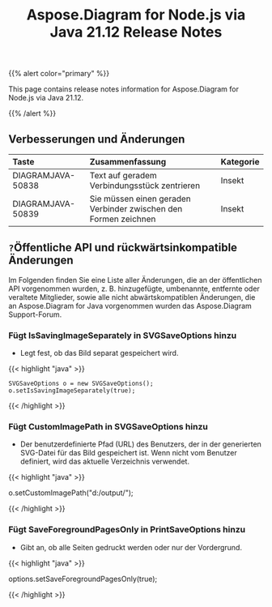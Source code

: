 ﻿---
title: Aspose.Diagram for Node.js via Java 21.12 Release Notes
type: docs
weight: 3
url: /de/java/aspose-diagram-for-node-js-via-java-21-12-release-notes/
---
{{% alert color="primary" %}}

This page contains release notes information for Aspose.Diagram for Node.js via Java 21.12.


{{% /alert %}}
## **Verbesserungen und Änderungen**  ##

|**Taste**|**Zusammenfassung**|**Kategorie**|
|:- |:- |:- |
|DIAGRAMJAVA-50838|Text auf geradem Verbindungsstück zentrieren|Insekt|
|DIAGRAMJAVA-50839|Sie müssen einen geraden Verbinder zwischen den Formen zeichnen|Insekt|
## `?`**Öffentliche API und rückwärtsinkompatible Änderungen**
Im Folgenden finden Sie eine Liste aller Änderungen, die an der öffentlichen API vorgenommen wurden, z. B. hinzugefügte, umbenannte, entfernte oder veraltete Mitglieder, sowie alle nicht abwärtskompatiblen Änderungen, die an Aspose.Diagram for Java vorgenommen wurden das Aspose.Diagram Support-Forum.


### **Fügt IsSavingImageSeparately in SVGSaveOptions hinzu**
- Legt fest, ob das Bild separat gespeichert wird.

{{< highlight "java" >}}

    SVGSaveOptions o = new SVGSaveOptions();
    o.setIsSavingImageSeparately(true);

{{< /highlight >}}


### **Fügt CustomImagePath in SVGSaveOptions hinzu**
- Der benutzerdefinierte Pfad (URL) des Benutzers, der in der generierten SVG-Datei für das Bild gespeichert ist. Wenn nicht vom Benutzer definiert, wird das aktuelle Verzeichnis verwendet.

{{< highlight "java" >}}

  o.setCustomImagePath("d:/output/");

{{< /highlight >}}

### **Fügt SaveForegroundPagesOnly in PrintSaveOptions hinzu**
- Gibt an, ob alle Seiten gedruckt werden oder nur der Vordergrund.

{{< highlight "java" >}}

 options.setSaveForegroundPagesOnly(true);

{{< /highlight >}}
